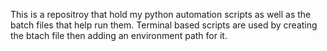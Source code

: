This is a repositroy that hold my python automation scripts as well as the batch files that help run them.
Terminal based scripts are used by creating the btach file then adding an environment path for it.